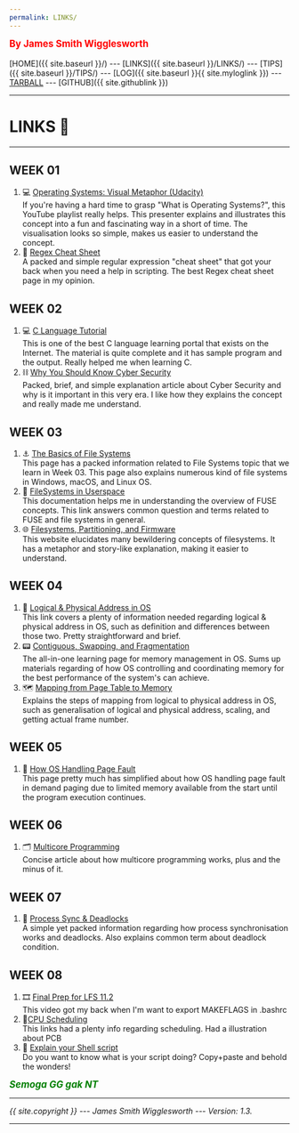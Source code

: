 ```yaml
---
permalink: LINKS/
---
```

<span style="color:red; font-weight:bold; font-size:larger;">By James Smith Wigglesworth</span>
<br><br>
[HOME]({{ site.baseurl }}/) ---
[LINKS]({{ site.baseurl }}/LINKS/) ---
[TIPS]({{ site.baseurl }}/TIPS/) ---
[LOG]({{ site.baseurl }}{{ site.myloglink }}) ---
[TARBALL](https://os.vlsm.org/Log/jamessmith404.tar.bz2.txt) ---
[GITHUB]({{ site.githublink }})
<br>
<hr>

# LINKS 🔗
---

## WEEK 01
1. 💻 [Operating Systems: Visual Metaphor (Udacity)](https://www.youtube.com/playlist?list=PLqoiDr4YpRdm_nzFhCDuj74P8ul5z7SdO)<br>
If you're having a hard time to grasp "What is Operating Systems?", this YouTube playlist really helps. This presenter explains and illustrates this concept into a fun and fascinating way in a short of time. The visualisation looks so simple, makes us easier to understand the concept.
2. 📖 [Regex Cheat Sheet](https://www.rexegg.com/regex-quickstart.html)<br>
A packed and simple regular expression "cheat sheet" that got your back when you need a help in scripting. The best Regex cheat sheet page in my opinion.

## WEEK 02
1. 💻 [C Language Tutorial](https://www.w3schools.com/c/index.php)<br>
This is one of the best C language learning portal that exists on the Internet. The material is quite complete and it has sample program and the output. Really helped me when learning C.
2. ⛓️ [Why You Should Know Cyber Security](https://digitalskills.wisc.edu/cybersecurity/cyber-security-concepts-every-beginner-must-know/)<br>
Packed, brief, and simple explanation article about Cyber Security and why is it important in this very era. I like how they explains the concept and really made me understand.

## WEEK 03
1. ⚓  [The Basics of File Systems](https://www.ufsexplorer.com/articles/file-systems-basics/)<br>
This page has a packed information related to File Systems topic that we learn in Week 03. This page also explains numerous kind of file systems in Windows, macOS, and Linux OS.
2. 📍 [FileSystems in Userspace](https://www.kernel.org/doc/html/latest/filesystems/fuse.html)<br>
This documentation helps me in understanding the overview of FUSE concepts. This link answers common question and terms related to FUSE and file systems in general.
3. 🌐 [Filesystems, Partitioning, and Firmware](https://www.freecodecamp.org/news/file-systems-architecture-explained/)<br>
This website elucidates many bewildering concepts of filesystems. It has a metaphor and story-like explanation, making it easier to understand.

## WEEK 04
1. 📃 [Logical & Physical Address in OS](https://www.geeksforgeeks.org/logical-and-physical-address-in-operating-system/)<br>
This link covers a plenty of information needed regarding logical & physical address in OS, such as definition and differences between those two. Pretty straightforward and brief.
2. 📟 [Contiguous, Swapping, and Fragmentation](https://www.guru99.com/os-memory-management.html)<br>
The all-in-one learning page for memory management in OS. Sums up materials regarding of how OS controlling and coordinating memory for the best performance of the system's can achieve.
3. 🗺️ [Mapping from Page Table to Memory](https://www.javatpoint.com/os-mapping-from-page-table-to-main-memory)<br>
Explains the steps of mapping from logical to physical address in OS, such as generalisation of logical and physical address, scaling, and getting actual frame number. 

## WEEK 05
1. 🔗 [How OS Handling Page Fault](https://www.geeksforgeeks.org/page-fault-handling-in-operating-system/)<br>
This page pretty much has simplified about how OS handling page fault in demand paging due to limited memory available from the start until the program execution continues.

## WEEK 06
1. 🗂️  [Multicore Programming](https://www.tutorialspoint.com/what-is-multicore-programming)<br>
Concise article about how multicore programming works, plus and the minus of it.

## WEEK 07
1. 🔐 [Process Sync & Deadlocks](http://generalnote.com/Computer-Fundamental/Operation-System/Process-Synchronization.php)<br>
A simple yet packed information regarding how process synchronisation works and deadlocks. Also explains common term about deadlock condition.

## WEEK 08
1. 🎞️ [Final Prep for LFS 11.2](https://www.youtube.com/watch?v=PkMA_2NmF8c&t=449s)<br>
This video got my back when I'm want to export MAKEFLAGS in .bashrc
2. 📅[CPU Scheduling](https://www.javatpoint.com/os-cpu-scheduling)<br>
This links had a plenty info regarding scheduling. Had a illustration about PCB
3. 🧩 [Explain your Shell script](https://explainshell.com/)<br>
Do you want to know what is your script doing? Copy+paste and behold the wonders!

<span style="color:green; font-weight:bold; font-size:larger;"><i>Semoga GG gak NT<i>
<br>
<hr>
{{ site.copyright }} --- James Smith Wigglesworth --- Version: 1.3.
<hr>
<br>
